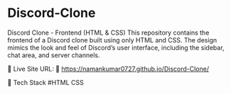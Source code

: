 # Discord-Clone
Discord Clone - Frontend (HTML &amp; CSS) This repository contains the frontend of a Discord clone built using only HTML and CSS. The design mimics the look and feel of Discord’s user interface, including the sidebar, chat area, and server channels.                                                                                                 

📌 Live Site URL: 🚀
https://namankumar0727.github.io/Discord-Clone/                                                                                                                                  

📌 Tech Stack #HTML CSS

